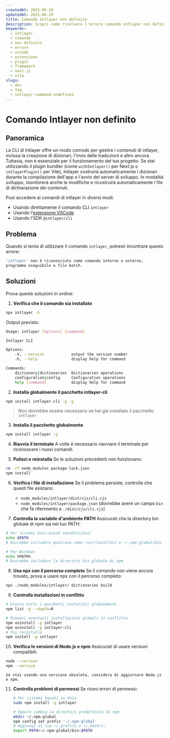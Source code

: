 ```yaml
---
createdAt: 2025-05-20
updatedAt: 2025-06-29
title: Comando Intlayer non definito
description: Scopri come risolvere l'errore comando intlayer non definito.
keywords:
  - intlayer
  - comando
  - non definito
  - errore
  - vscode
  - estensione
  - plugin
  - framework
  - next.js
  - vite
slugs:
  - doc
  - faq
  - intlayer-command-undefined
---
```


# Comando Intlayer non definito

## Panoramica

La CLI di Intlayer offre un modo comodo per gestire i contenuti di intlayer, inclusa la creazione di dizionari, l'invio delle traduzioni e altro ancora. Tuttavia, non è essenziale per il funzionamento del tuo progetto. Se stai utilizzando il plugin bundler (come `withIntlayer()` per Next.js o `intlayerPlugin()` per Vite), Intlayer costruirà automaticamente i dizionari durante la compilazione dell'app o l'avvio del server di sviluppo. In modalità sviluppo, monitorerà anche le modifiche e ricostruirà automaticamente i file di dichiarazione dei contenuti.

Puoi accedere ai comandi di intlayer in diversi modi:

- Usando direttamente il comando CLI `intlayer`
- Usando l'[estensione VSCode](https://github.com/aymericzip/intlayer/blob/main/docs/docs/it/vs_code_extension.md)
- Usando l'SDK `@intlayer/cli`

## Problema

Quando si tenta di utilizzare il comando `intlayer`, potresti incontrare questo errore:

```bash
'intlayer' non è riconosciuto come comando interno o esterno,
programma eseguibile o file batch.
```

## Soluzioni

Prova queste soluzioni in ordine:

1. **Verifica che il comando sia installato**

```bash
npx intlayer -h
```

Output previsto:

```bash
Usage: intlayer [options] [command]

Intlayer CLI

Options:
    -V, --version            output the version number
    -h, --help               display help for command

Commands:
    dictionary|dictionaries  Dictionaries operations
    configuration|config     Configuration operations
    help [command]           display help for command
```

2. **Installa globalmente il pacchetto intlayer-cli**

```bash
npm install intlayer-cli -g -g
```

> Non dovrebbe essere necessario se hai già installato il pacchetto `intlayer`

3. **Installa il pacchetto globalmente**

```bash
npm install intlayer -g
```

4. **Riavvia il terminale**
   A volte è necessario riavviare il terminale per riconoscere i nuovi comandi.

5. **Pulisci e reinstalla**
   Se le soluzioni precedenti non funzionano:

```bash
rm -rf node_modules package-lock.json
npm install
```

6. **Verifica i file di installazione**
   Se il problema persiste, controlla che questi file esistano:

   - `node_modules/intlayer/dist/cjs/cli.cjs`
   - `node_modules/intlayer/package.json` (dovrebbe avere un campo `bin` che fa riferimento a `./dist/cjs/cli.cjs`)

7. **Controlla la variabile d'ambiente PATH**
   Assicurati che la directory bin globale di npm sia nel tuo PATH:

```bash
# Per sistemi Unix-based (macOS/Linux)
echo $PATH
# Dovrebbe includere qualcosa come /usr/local/bin o ~/.npm-global/bin

# Per Windows
echo %PATH%
# Dovrebbe includere la directory bin globale di npm
```

8. **Usa npx con il percorso completo**
   Se il comando non viene ancora trovato, prova a usare npx con il percorso completo:

```bash
npx ./node_modules/intlayer/ dictionaries build
```

9. **Controlla installazioni in conflitto**

```bash
# Elenca tutti i pacchetti installati globalmente
npm list -g --depth=0

# Rimuovi eventuali installazioni globali in conflitto
npm uninstall -g intlayer
npm uninstall -g intlayer-cli
# Poi reinstalla
npm install -g intlayer
```

10. **Verifica le versioni di Node.js e npm**
    Assicurati di usare versioni compatibili:

```bash
node --version
npm --version
```

    Se stai usando una versione obsoleta, considera di aggiornare Node.js e npm.

11. **Controlla problemi di permessi**
    Se ricevi errori di permessi:

    ```bash
    # Per sistemi basati su Unix
    sudo npm install -g intlayer

    # Oppure cambia la directory predefinita di npm
    mkdir ~/.npm-global
    npm config set prefix '~/.npm-global'
    # Aggiungi al tuo ~/.profile o ~/.bashrc:
    export PATH=~/.npm-global/bin:$PATH
    ```
